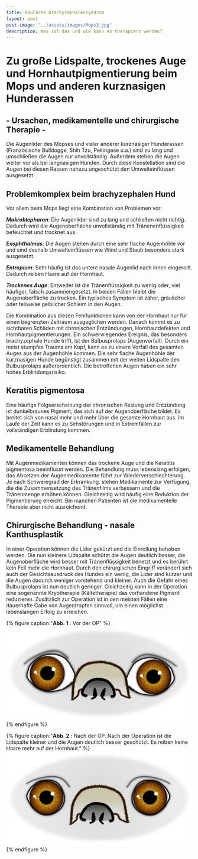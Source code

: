 ```yaml
---
title: Okuläres Brachyzephalensyndrom
layout: post
post-image: "../assets/images/Mops3.jpg"
description: Was ist das und wie kann es therapiert werden?
---
```


# Zu große Lidspalte, trockenes Auge und Hornhautpigmentierung beim Mops und anderen kurznasigen Hunderassen
## - Ursachen, medikamentelle und chirurgische Therapie -

Die Augenlider des Mopses und vieler anderer kurznasiger Hunderassen (Französische Bulldogge, Shih Tzu, Pekingese u.a.) sind zu lang und umschließen die Augen nur unvollständig. Außerdem stehen die Augen weiter vor als bei langnasigen Hunden. Durch diese Konstellation sind die Augen bei diesen Rassen nahezu ungeschützt den Umwelteinflüssen ausgesetzt. 

## Problemkomplex beim brachyzephalen Hund

Vor allem beim Mops liegt eine Kombination von Problemen vor:

***Makroblepharon***: 
Die Augenlider sind zu lang und schließen nicht richtig. Dadurch wird die Augenoberfläche unvollständig mit Tränenenflüssigkeit befeuchtet und trocknet aus.

***Exophthalmus***: 
Die Augen stehen durch eine sehr flache Augenhöhle vor und sind deshalb Umwelteinflüssen wie Wind und Staub besonders stark ausgesetzt.

***Entropium***: 
Sehr häufig ist das untere nasale Augenlid nach innen eingerollt. Dadurch reiben Haare auf der Hornhaut.

***Trockenes Auge***: 
Entweder ist die Tränenflüssigkeit zu wenig oder, viel häufiger, falsch zusammengesetzt. In beiden Fällen bleibt die Augenoberfläche zu trocken. Ein typisches Symptom ist zäher, gräulicher oder teilweise gelblicher Schleim in den Augen.

Die Kombination aus diesen Fehlfunktionen kann von der  Hornhaut nur für einen begrenzten Zeitraum ausgeglichen werden. Danach kommt es zu sichtbaren Schäden mit chronischen Entzündungen, Hornhautdefekten und Hornhautpigmentierungen.
Ein schwerwiegendes Ereignis, das besonders brachyzephale Hunde trifft, ist der Bulbusprolaps (Augenvorfall). Durch ein meist stumpfes Trauma am Kopf, kann es zu einem Vorfall des gesamten Auges aus der Augenhöhle kommen. Die sehr flache Augenhöhle der kurznasigen Hunde  begünstigt zusammen mit der weiten Lidspalte den Bulbusprolaps außerordentlich. Die betroffenen Augen haben ein sehr hohes Erblindungsrisiko.                                                

## Keratitis pigmentosa

Eine häufige Folgeerscheinung der chronischen Reizung und Entzündung ist dunkelbraunes Pigment, das sich auf der Augenoberfläche bildet. Es breitet sich von nasal mehr und mehr über die gesamte Hornhaut aus. Im Laufe der Zeit kann es zu Sehstörungen und in Extremfällen zur vollständigen Erblindung kommen. 

## Medikamentelle Behandlung

Mit Augenmedikamenten können das trockene Auge und die Keratitis pigmentosa beeinflusst werden. Die Behandlung muss lebenslang erfolgen, das Absetzen der Augenmedikamente führt zur Wiederverschlechterung. Je nach Schweregrad der Erkrankung, stehen Medikamente zur Verfügung, die die Zusammensetzung des Tränenfilms verbessern und die Tränenmenge erhöhen können. Gleichzeitig wird häufig eine Reduktion der Pigmentierung erreicht. Bei manchen Patienten ist die medikamentelle Therapie aber nicht ausreichend.

## Chirurgische Behandlung - nasale Kanthusplastik

In einer Operation können die Lider gekürzt und die Einrollung behoben werden. Die nun kleinere Lidspalte schützt die Augen deutlich besser, die Augenoberfläche wird besser mit Tränenflüssigkeit benetzt und es berührt kein Fell mehr die Hornhaut.  Durch den chirurgischen Eingriff verändert sich auch der Gesichtsausdruck des Hundes ein wenig, die Lider sind kürzer und die Augen dadurch weniger vorstehend und kleiner. Auch die Gefahr eines Bulbusprolaps ist nun deutlich geringer.
Gleichzeitig kann in der Operation eine sogenannte Kryotherapie (Kältetherapie) das vorhandene Pigment reduzieren. 
Zusätzlich zur Operation ist in den meisten Fällen eine dauerhafte Gabe von Augentropfen sinnvoll, um einen möglichst lebenslangen Erfolg zu erreichen.

{% figure caption:"**Abb. 1 :** Vor der OP" %}
![Lidrandtumor-OP](../assets/images/Mops1.png)
{% endfigure %}

{% figure caption:"**Abb. 2 :** Nach der OP. Nach der Operation ist die Lidspalte kleiner und die Augen deutlich besser geschützt. Es reiben keine Haare mehr auf der Hornhaut." %}
![Lidrandtumor-OP](../assets/images/Mops2.png)
{% endfigure %}
